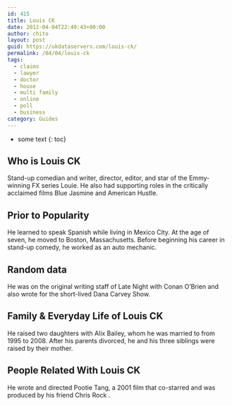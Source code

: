 ```yaml
---
id: 415
title: Louis CK
date: 2012-04-04T22:49:43+00:00
author: chito
layout: post
guid: https://ukdataservers.com/louis-ck/
permalink: /04/04/louis-ck
tags:
  - claims
  - lawyer
  - doctor
  - house
  - multi family
  - online
  - poll
  - business
category: Guides
---
```


* some text
{: toc}


## Who is  Louis CK
                  
                  
                  
Stand-up comedian and writer, director, editor, and star of the Emmy-winning FX series Louie. He also had supporting roles in the critically acclaimed films Blue Jasmine and American Hustle.
                  
                
                
                
## Prior to Popularity 
                  
                  
                  
He learned to speak Spanish while living in Mexico City. At the age of seven, he moved to Boston, Massachusetts. Before beginning his career in stand-up comedy, he worked as an auto mechanic.
                  
                
                
                
## Random data 
                  
                  
                  
He was on the original writing staff of Late Night with Conan O&#8217;Brien and also wrote for the short-lived Dana Carvey Show.
                  
                
                
                
## Family & Everyday Life of Louis CK
                  
                  
                  
He raised two daughters with Alix Bailey, whom he was married to from 1995 to 2008. After his parents divorced, he and his three siblings were raised by their mother.
                  
                
                
                
## People Related With  Louis CK
                  
                  
                  
He wrote and directed Pootie Tang, a 2001 film that co-starred and was produced by his friend Chris Rock .
                  
                
              
            
          
          
          
    
    
  
